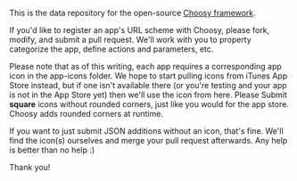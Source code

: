 This is the data repository for the open-source [Choosy framework](https://github.com/substantial/choosy).

If you'd like to register an app's URL scheme with Choosy, please fork, modify, and submit a pull request. We'll work with you to property categorize the app, define actions and parameters, etc.

Please note that as of this writing, each app requires a corresponding app icon in the app-icons folder. We hope to start pulling icons from iTunes App Store instead, but if one isn't available there (or you're testing and your app is not in the App Store yet) then we'll use the icon from here. Please Submit **square** icons without rounded corners, just like you would for the app store. Choosy adds rounded corners at runtime.

If you want to just submit JSON additions without an icon, that's fine. We'll find the icon(s) ourselves and merge your pull request afterwards. Any help is better than no help :)

Thank you!
